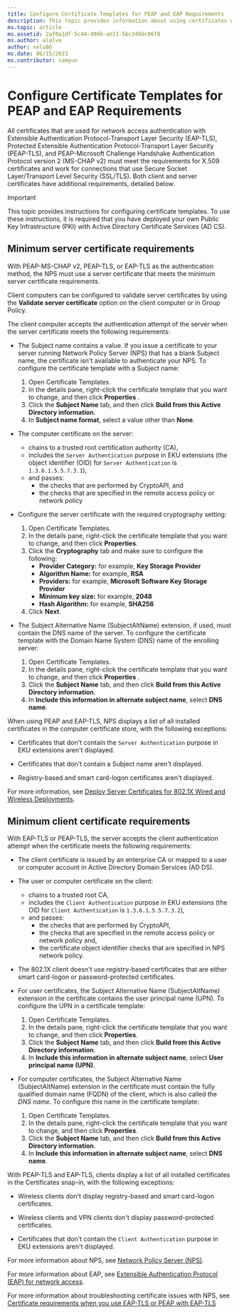 ```yaml
---
title: Configure Certificate Templates for PEAP and EAP Requirements
description: This topic provides information about using certificates with Network Policy Server and Remote Access in Windows Server 2016.
ms.topic: article
ms.assetid: 2af0a1df-5c44-496b-ab11-5bc340dc96f0
ms.author: alalve
author: xelu86
ms.date: 06/15/2023
ms.contributor: samyun
---
```

# Configure Certificate Templates for PEAP and EAP Requirements

All certificates that are used for network access authentication with Extensible Authentication Protocol-Transport Layer Security (EAP-TLS), Protected Extensible Authentication Protocol-Transport Layer Security (PEAP-TLS), and PEAP-Microsoft Challenge Handshake Authentication Protocol version 2 (MS-CHAP v2) must meet the requirements for X.509 certificates and work for connections that use Secure Socket Layer/Transport Level Security (SSL/TLS). Both client and server certificates have additional requirements, detailed below.

> [!IMPORTANT]
> This topic provides instructions for configuring certificate templates. To use these instructions, it is required that you have deployed your own Public Key Infrastructure (PKI) with Active Directory Certificate Services (AD CS).

## Minimum server certificate requirements

With PEAP-MS-CHAP v2, PEAP-TLS, or EAP-TLS as the authentication method, the NPS must use a server certificate that meets the minimum server certificate requirements.

Client computers can be configured to validate server certificates by using the **Validate server certificate** option on the client computer or in Group Policy.

The client computer accepts the authentication attempt of the server when the server certificate meets the following requirements:

- The Subject name contains a value. If you issue a certificate to your server running Network Policy Server (NPS) that has a blank Subject name, the certificate isn't available to authenticate your NPS. To configure the certificate template with a Subject name:

  1. Open Certificate Templates.
  2. In the details pane, right-click the certificate template that you want to change, and then click **Properties** .
  3. Click the **Subject Name** tab, and then click **Build from this Active Directory information**.
  4. In **Subject name format**, select a value other than **None**.

- The computer certificate on the server:
  - chains to a trusted root certification authority (CA),
  - includes the `Server Authentication` purpose in EKU extensions (the object identifier (OID) for `Server Authentication` is `1.3.6.1.5.5.7.3.1`),
  - and passes:
    - the checks that are performed by CryptoAPI, and
    - the checks that are specified in the remote access policy or network policy

- Configure the server certificate with the required cryptography setting:

    1. Open Certificate Templates.
    2. In the details pane, right-click the certificate template that you want to change, and then click **Properties**.
    3. Click the **Cryptography** tab and make sure to configure the following:
       - **Provider Category:** for example, **Key Storage Provider**
       - **Algorithm Name:** for example, **RSA**
       - **Providers:** for example, **Microsoft Software Key Storage Provider**
       - **Minimum key size:** for example, **2048**
       - **Hash Algorithm:** for example, **SHA256**
    4. Click **Next**.

- The Subject Alternative Name (SubjectAltName) extension, if used, must contain the DNS name of the server. To configure the certificate template with the Domain Name System (DNS) name of the enrolling server:

  1. Open Certificate Templates.
  2. In the details pane, right-click the certificate template that you want to change, and then click **Properties** .
  3. Click the **Subject Name** tab, and then click **Build from this Active Directory information**.
  4. In **Include this information in alternate subject name**, select **DNS name**.

When using PEAP and EAP-TLS, NPS displays a list of all installed certificates in the computer certificate store, with the following exceptions:

- Certificates that don't contain the `Server Authentication` purpose in EKU extensions aren't displayed.

- Certificates that don't contain a Subject name aren't displayed.

- Registry-based and smart card-logon certificates aren't displayed.

For more information, see [Deploy Server Certificates for 802.1X Wired and Wireless Deployments](../../core-network-guide/cncg/server-certs/deploy-server-certificates-for-802.1x-wired-and-wireless-deployments.md).

## Minimum client certificate requirements

With EAP-TLS or PEAP-TLS, the server accepts the client authentication attempt when the certificate meets the following requirements:

- The client certificate is issued by an enterprise CA or mapped to a user or computer account in Active Directory Domain Services (AD DS).

- The user or computer certificate on the client:

  - chains to a trusted root CA,
  - includes the `Client Authentication` purpose in EKU extensions (the OID for `Client Authentication` is `1.3.6.1.5.5.7.3.2`),
  - and passes:
    - the checks that are performed by CryptoAPI,
    - the checks that are specified in the remote access policy or network policy and,
    - the certificate object identifier checks that are specified in NPS network policy.

- The 802.1X client doesn't use registry-based certificates that are either smart card-logon or password-protected certificates.

- For user certificates, the Subject Alternative Name (SubjectAltName) extension in the certificate contains the user principal name (UPN). To configure the UPN in a certificate template:

  1. Open Certificate Templates.
  2. In the details pane, right-click the certificate template that you want to change, and then click **Properties**.
  3. Click the **Subject Name** tab, and then click **Build from this Active Directory information**.
  4. In **Include this information in alternate subject name**, select **User principal name (UPN)**.

- For computer certificates, the Subject Alternative Name (SubjectAltName) extension in the certificate must contain the fully qualified domain name (FQDN) of the client, which is also called the *DNS name*. To configure this name in the certificate template:

  1. Open Certificate Templates.
  2. In the details pane, right-click the certificate template that you want to change, and then click **Properties**.
  3. Click the **Subject Name** tab, and then click **Build from this Active Directory information**.
  4. In **Include this information in alternate subject name**, select **DNS name**.

With PEAP-TLS and EAP-TLS, clients display a list of all installed certificates in the Certificates snap-in, with the following exceptions:

- Wireless clients don't display registry-based and smart card-logon certificates.

- Wireless clients and VPN clients don't display password-protected certificates.

- Certificates that don't contain the `Client Authentication` purpose in EKU extensions aren't displayed.

For more information about NPS, see [Network Policy Server (NPS)](nps-top.md).

For more information about EAP, see [Extensible Authentication Protocol (EAP) for network access](/windows-server/networking/technologies/extensible-authentication-protocol/network-access).

For more information about troubleshooting certificate issues with NPS, see [Certificate requirements when you use EAP-TLS or PEAP with EAP-TLS](/troubleshoot/windows-server/networking/certificate-requirements-eap-tls-peap)

